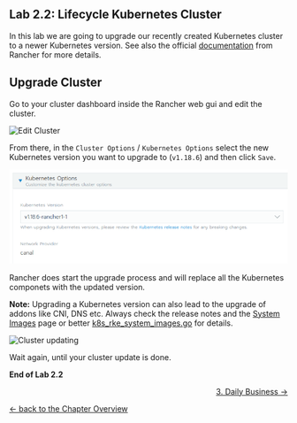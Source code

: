 ## Lab 2.2: Lifecycle Kubernetes Cluster

In this lab we are going to upgrade our recently created Kubernetes cluster to a newer Kubernetes version. See also the official [documentation](https://rancher.com/docs/rancher/v2.x/en/cluster-admin/upgrading-kubernetes/) from Rancher for more details.

## Upgrade Cluster

Go to your cluster dashboard inside the Rancher web gui and edit the cluster.

![Edit Cluster](../resources/images/editcluster.png)

From there, in the `Cluster Options` / `Kubernetes Options` select the new Kubernetes version you want to upgrade to (`v1.18.6`) and then click `Save`.

![Edit Cluster](../resources/images/changeclusterversion.png)

Rancher does start the upgrade process and will replace all the Kubernetes componets with the updated version.

**Note:** Upgrading a Kubernetes version can also lead to the upgrade of addons like CNI, DNS etc. Always check the release notes and the [System Images](https://rancher.com/docs/rke/latest/en/config-options/system-images/) page or better [k8s_rke_system_images.go](https://github.com/rancher/kontainer-driver-metadata/blob/master/rke/k8s_rke_system_images.go) for details.


![Cluster updating](../resources/images/waitclusterupdate.png)


Wait again, until your cluster update is done.



**End of Lab 2.2**

<p width="100px" align="right"><a href="30_dailybusiness.md"> 3. Daily Business →</a></p>

[← back to the Chapter Overview](10_rancher.md)
